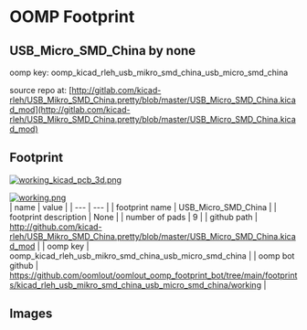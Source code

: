 # OOMP Footprint  
## USB_Micro_SMD_China  by none  
  
oomp key: oomp_kicad_rleh_usb_mikro_smd_china_usb_micro_smd_china  
  
source repo at: [http://gitlab.com/kicad-rleh/USB_Mikro_SMD_China.pretty/blob/master/USB_Micro_SMD_China.kicad_mod](http://gitlab.com/kicad-rleh/USB_Mikro_SMD_China.pretty/blob/master/USB_Micro_SMD_China.kicad_mod)  
## Footprint  
  
[![working_kicad_pcb_3d.png](working_kicad_pcb_3d_600.png)](working_kicad_pcb_3d.png)  
  
[![working.png](working_600.png)](working.png)  
| name | value | 
| --- | --- | 
| footprint name | USB_Micro_SMD_China | 
| footprint description | None | 
| number of pads | 9 | 
| github path | http://github.com/kicad-rleh/USB_Mikro_SMD_China.pretty/blob/master/USB_Micro_SMD_China.kicad_mod | 
| oomp key | oomp_kicad_rleh_usb_mikro_smd_china_usb_micro_smd_china | 
| oomp bot github | https://github.com/oomlout/oomlout_oomp_footprint_bot/tree/main/footprints/kicad_rleh_usb_mikro_smd_china_usb_micro_smd_china/working | 
## Images  
